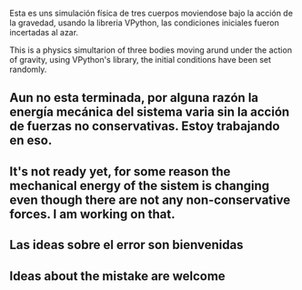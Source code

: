 Esta es uns simulación física de tres cuerpos moviendose bajo la acción de la gravedad, usando la libreria VPython, las condiciones iniciales fueron incertadas al azar.

This is a physics simultarion of three bodies moving arund under the action of gravity, using VPython's library, the initial conditions have been set randomly.

## Aun no esta terminada, por alguna razón la energía mecánica del sistema varia sin la acción de fuerzas no conservativas. Estoy trabajando en eso.
## It's not ready yet, for some reason the mechanical energy of the sistem is changing even though there are not any non-conservative forces. I am working on that.

## Las ideas sobre el error son bienvenidas
## Ideas about the mistake are welcome
